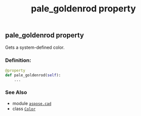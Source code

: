 ﻿---
title: pale_goldenrod property
second_title: Aspose.CAD for Python via .NET API References
description: 
type: docs
weight: 1240
url: /python-net/aspose.cad/color/pale_goldenrod/
is_root: false
---

## pale_goldenrod property


Gets a system-defined color.
### Definition:
```python
@property
def pale_goldenrod(self):
    ...
```

### See Also
* module [`aspose.cad`](../../)
* class [`Color`](/cad/python-net/aspose.cad/color)
